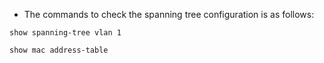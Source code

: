 - The commands to check the spanning tree configuration is as follows:
```
show spanning-tree vlan 1
```

 ```
 show mac address-table
```

